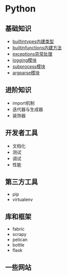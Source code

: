 # Python

## 基础知识

* [builtintypes内建类型](base/builtintypes.md)
* [builtinfunctions内建方法](base/builtinfunctions.md)
* [exceptions异常处理](base/exceptions.md)
* [logging模块](base/logging.md)
* [subprocess模块](base/subprocess.md)
* [argparse模块](base/argsparse.md)

## 进阶知识

* import机制
* 迭代器与生成器
* 装饰器

## 开发者工具

* 文档化
* 测试
* 调试
* 性能

## 第三方工具

* pip
* virtualenv

## 库和框架

* fabric
* scrapy
* pelican
* bottle
* flask

## 一些网站



